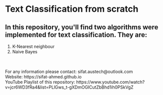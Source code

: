 # Text Classification from scratch
## In this repository, you'll find two algorithms were implemented for text classification. They are:
1. K-Nearest neighbour
2. Naive Bayes
<br>
<br>
For any information please contact: sifat.austech@outlook.com
<br>
Website: https://sifat-ahmed.github.io
<br>
YouTube Playlist of this repository: https://www.youtube.com/watch?v=jcr6WD3fRa4&list=PLlGws_t-gXDmOGICutZbBhd1ih0PSkVgZ
